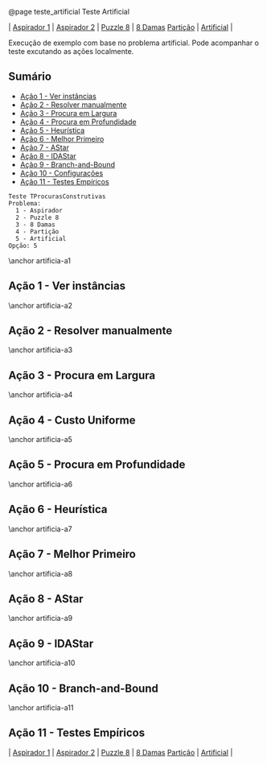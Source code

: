 @page teste_artificial Teste Artificial

| [Aspirador 1](teste_aspirador1.html) | [Aspirador 2](teste_aspirador2.html) | [Puzzle 8](teste_puzzle8.html) | [8 Damas](teste_8damas.html) [Partição](teste_particao.html) | [Artificial](teste_artificial.html) |


Execução de exemplo com base no problema artificial. Pode acompanhar o teste excutando as ações localmente.

## Sumário

- [Ação 1 - Ver instâncias](#artificia-a1)
- [Ação 2 - Resolver manualmente](#artificia-a2)
- [Ação 3 - Procura em Largura](#artificia-a3)
- [Ação 4 - Procura em Profundidade](#artificia-a4)
- [Ação 5 - Heurística](#artificia-a5)
- [Ação 6 - Melhor Primeiro](#artificia-a6)
- [Ação 7 - AStar](#artificia-a7)
- [Ação 8 - IDAStar](#artificia-a8)
- [Ação 9 - Branch-and-Bound](#artificia-a9)
- [Ação 10 - Configurações](#artificia-a10)
- [Ação 11 - Testes Empíricos](#artificia-a11)


```entrada
Teste TProcurasConstrutivas
Problema:
  1 - Aspirador
  2 - Puzzle 8
  3 - 8 Damas
  4 - Partição
  5 - Artificial
Opção: 5
```

\anchor artificia-a1
## Ação 1 - Ver instâncias

\anchor artificia-a2
## Ação 2 - Resolver manualmente

\anchor artificia-a3
## Ação 3 - Procura em Largura

\anchor artificia-a4
## Ação 4 - Custo Uniforme

\anchor artificia-a5
## Ação 5 - Procura em Profundidade

\anchor artificia-a6
## Ação 6 - Heurística

\anchor artificia-a7
## Ação 7 - Melhor Primeiro

\anchor artificia-a8
## Ação 8 - AStar

\anchor artificia-a9
## Ação 9 - IDAStar

\anchor artificia-a10
## Ação 10 - Branch-and-Bound

\anchor artificia-a11
## Ação 11 - Testes Empíricos

| [Aspirador 1](teste_aspirador1.html) | [Aspirador 2](teste_aspirador2.html) | [Puzzle 8](teste_puzzle8.html) | [8 Damas](teste_8damas.html) [Partição](teste_particao.html) | [Artificial](teste_artificial.html) |
